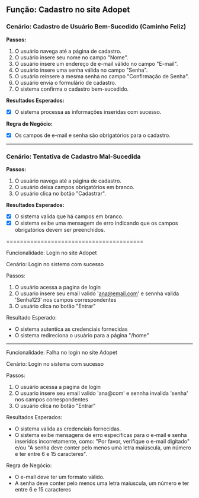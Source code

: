 ## Função: Cadastro no site Adopet

### Cenário: Cadastro de Usuário Bem-Sucedido (Caminho Feliz)

**Passos:**
1. O usuário navega até a página de cadastro.
2. O usuário insere seu nome no campo "Nome".
3. O usuário insere um endereço de e-mail válido no campo "E-mail".
4. O usuário insere uma senha válida no campo "Senha".
5. O usuário reinsere a mesma senha no campo "Confirmação de Senha".
6. O usuário envia o formulário de cadastro.
7. O sistema confirma o cadastro bem-sucedido.

**Resultados Esperados:**
- [x] O sistema processa as informações inseridas com sucesso.

**Regra de Negócio:**
- [x] Os campos de e-mail e senha são obrigatórios para o cadastro.

---

### Cenário: Tentativa de Cadastro Mal-Sucedida

**Passos:**
1. O usuário navega até a página de cadastro.
2. O usuário deixa campos obrigatórios em branco.
3. O usuário clica no botão "Cadastrar".

**Resultados Esperados:**
- [x] O sistema valida que há campos em branco.
- [x] O sistema exibe uma mensagem de erro indicando que os campos obrigatórios devem ser preenchidos.

========================================

Funcionalidade: Login no site Adopet

Cenário: Login no sistema com sucesso

Passos:
1. O usuário acessa a pagina de login
2. O usuario insere seu email valido 'ana@email.com' e sennha valida 'Senha123' nos campos correspondentes
3. O usuário clica no botão "Entrar"

Resultado Esperado:
- O sistema autentica as credenciais fornecidas
- O sistema redireciona o usuário para a página "/home"

---

Funcionalidade: Falha no login no site Adopet

Cenário: Login no sistema com sucesso

Passos:
1. O usuário acessa a pagina de login
2. O usuario insere seu email valido 'ana@com' e sennha invalida 'senha' nos campos correspondentes
3. O usuário clica no botão "Entrar"

Resultados Esperados:
- O sistema valida as credenciais fornecidas.
- O sistema exibe mensagens de erro específicas para o e-mail e senha inseridos incorretamente, como: "Por favor, verifique o e-mail digitado" e/ou "A senha deve conter pelo menos uma letra maiúscula, um número e ter entre 6 e 15 caracteres".

Regra de Negócio:
- O e-mail deve ter um formato válido.
- A senha deve conter pelo menos uma letra maiuscula, um número e ter entre 6 e 15 caracteres

